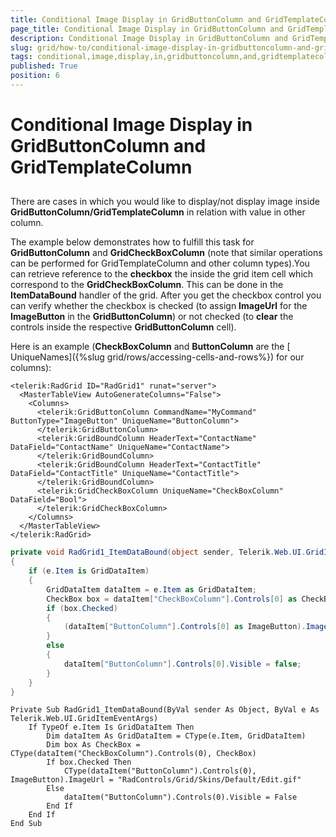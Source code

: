```yaml
---
title: Conditional Image Display in GridButtonColumn and GridTemplateColumn
page_title: Conditional Image Display in GridButtonColumn and GridTemplateColumn | RadGrid for ASP.NET AJAX Documentation
description: Conditional Image Display in GridButtonColumn and GridTemplateColumn
slug: grid/how-to/conditional-image-display-in-gridbuttoncolumn-and-gridtemplatecolumn
tags: conditional,image,display,in,gridbuttoncolumn,and,gridtemplatecolumn
published: True
position: 6
---
```


# Conditional Image Display in GridButtonColumn and GridTemplateColumn



## 

There are cases in which you would like to display/not display image inside **GridButtonColumn/GridTemplateColumn** in relation with value in other column.

The example below demonstrates how to fulfill this task for **GridButtonColumn** and **GridCheckBoxColumn** (note that similar operations can be performed for GridTemplateColumn and other column types).You can retrieve reference to the **checkbox** the inside the grid item cell which correspond to the **GridCheckBoxColumn**. This can be done in the **ItemDataBound** handler of the grid. After you get the checkbox control you can verify whether the checkbox is checked (to assign **ImageUrl** for the **ImageButton** in the **GridButtonColumn**) or not checked (to **clear** the controls inside the respective **GridButtonColumn** cell).

Here is an example (**CheckBoxColumn** and **ButtonColumn** are the [ UniqueNames]({%slug grid/rows/accessing-cells-and-rows%}) for our columns):



````ASP.NET
<telerik:RadGrid ID="RadGrid1" runat="server">
  <MasterTableView AutoGenerateColumns="False">
    <Columns>
      <telerik:GridButtonColumn CommandName="MyCommand" ButtonType="ImageButton" UniqueName="ButtonColumn">
      </telerik:GridButtonColumn>
      <telerik:GridBoundColumn HeaderText="ContactName" DataField="ContactName" UniqueName="ContactName">
      </telerik:GridBoundColumn>
      <telerik:GridBoundColumn HeaderText="ContactTitle" DataField="ContactTitle" UniqueName="ContactTitle">
      </telerik:GridBoundColumn>
      <telerik:GridCheckBoxColumn UniqueName="CheckBoxColumn" DataField="Bool">
      </telerik:GridCheckBoxColumn>
    </Columns>
  </MasterTableView>
</telerik:RadGrid>
````
````C#
private void RadGrid1_ItemDataBound(object sender, Telerik.Web.UI.GridItemEventArgs e)
{
    if (e.Item is GridDataItem)
    {
        GridDataItem dataItem = e.Item as GridDataItem;
        CheckBox box = dataItem["CheckBoxColumn"].Controls[0] as CheckBox;
        if (box.Checked)
        {
            (dataItem["ButtonColumn"].Controls[0] as ImageButton).ImageUrl = "RadControls/Grid/Skins/Default/Edit.gif";
        }
        else
        {
            dataItem["ButtonColumn"].Controls[0].Visible = false;
        }
    }
}
````
````VB
Private Sub RadGrid1_ItemDataBound(ByVal sender As Object, ByVal e As Telerik.Web.UI.GridItemEventArgs)
    If TypeOf e.Item Is GridDataItem Then
        Dim dataItem As GridDataItem = CType(e.Item, GridDataItem)
        Dim box As CheckBox = CType(dataItem("CheckBoxColumn").Controls(0), CheckBox)
        If box.Checked Then
            CType(dataItem("ButtonColumn").Controls(0), ImageButton).ImageUrl = "RadControls/Grid/Skins/Default/Edit.gif"
        Else
            dataItem("ButtonColumn").Controls(0).Visible = False
        End If
    End If
End Sub
````

